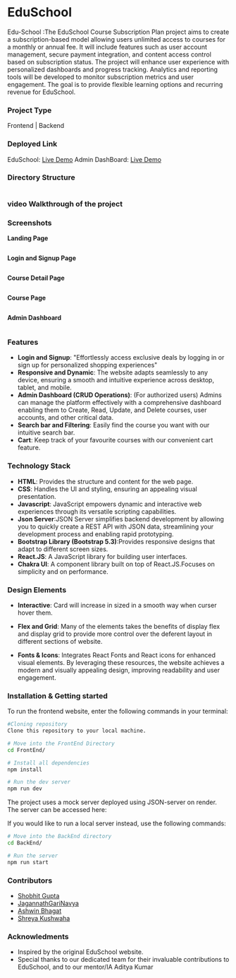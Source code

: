 # EduSchool

Edu-School :The EduSchool Course Subscription Plan project aims to create a subscription-based model allowing users unlimited access to courses for a monthly or annual fee. It will include features such as user account management, secure payment integration, and content access control based on subscription status. The project will enhance user experience with personalized dashboards and progress tracking. Analytics and reporting tools will be developed to monitor subscription metrics and user engagement. The goal is to provide flexible learning options and recurring revenue for EduSchool.

### Project Type

Frontend | Backend

### Deployed Link

EduSchool: [Live Demo](https://edu-school-k4id.vercel.app/)
Admin DashBoard: [Live Demo](https://edu-school-ka3k.vercel.app/)

### Directory Structure

```

```

### video Walkthrough of the project

### Screenshots

**Landing Page**

<img src="" alt="">

**Login and Signup Page**

<img src="" alt="">

**Course Detail Page**

<img src="" alt="">

**Course Page**

<img src="" alt="">

**Admin Dashboard**

<img src="" alt="">

### Features

- **Login and Signup**: "Effortlessly access exclusive deals by logging in or sign up for personalized shopping experiences"
- **Responsive and Dynamic**: The website adapts seamlessly to any device, ensuring a smooth and intuitive experience across desktop, tablet, and mobile.
- **Admin Dashboard (CRUD Operations)**: (For authorized users) Admins can manage the platform effectively with a comprehensive dashboard enabling them to Create, Read, Update, and Delete courses, user accounts, and 
   other critical data.
- **Search bar and Filtering**: Easily find the course you want with our intuitive search bar.
- **Cart**: Keep track of your favourite courses with our convenient cart feature.

 ### Technology Stack

- **HTML**: Provides the structure and content for the web page.
- **CSS**: Handles the UI and styling, ensuring an appealing visual presentation.
- **Javascript**: JavaScript empowers dynamic and interactive web experiences through its versatile scripting capabilities.
- **Json Server**:JSON Server simplifies backend development by allowing you to quickly create a REST API with JSON data, streamlining your development process and enabling rapid prototyping.
- **Bootstrap Library (Bootstrap 5.3)**:Provides responsive designs that adapt to different screen sizes.
- **React.JS**: A JavaScript library for building user interfaces.
- **Chakra UI**: A component library built on top of React.JS.Focuses on simplicity and on performance.

### Design Elements

- **Interactive**: Card will increase in sized in a smooth way when curser hover them.

- **Flex and Grid**: Many of the elements takes the benefits of display flex and display grid to provide more control over the deferent layout in different sections of website.

- **Fonts & Icons**: Integrates React Fonts and React icons for enhanced visual elements. By leveraging these resources, the website achieves a modern and visually appealing design, improving readability and user engagement.

### Installation & Getting started

To run the frontend website, enter the following commands in your terminal:

```bash
#Cloning repository
Clone this repository to your local machine.

# Move into the FrontEnd Directory
cd FrontEnd/

# Install all dependencies
npm install

# Run the dev server
npm run dev
```

The project uses a mock server deployed using JSON-server on render. The server can be accessed here: 

If you would like to run a local server instead, use the following commands:

```bash
# Move into the BackEnd directory
cd BackEnd/

# Run the server
npm run start
```
### Contributors

- [Shobhit Gupta](https://github.com/shobhit9742)
- [JagannathGariNavya](https://github.com/JagannathGariNavya)
- [Ashwin Bhagat](https://github.com/asbhagat2020)
- [Shreya Kushwaha](https://github.com/shreya-kushwaha40)

### Acknowledments

- Inspired by the original EduSchool website.
- Special thanks to our dedicated team for their invaluable contributions to EduSchool, and to our mentor/IA Aditya Kumar

